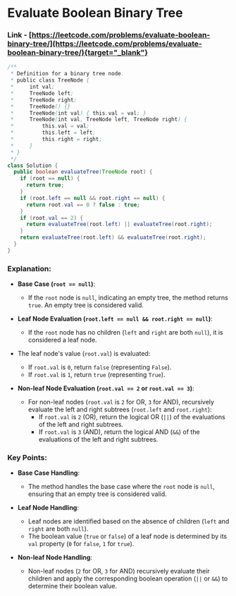 # Evaluate Boolean Binary Tree

### Link - [https://leetcode.com/problems/evaluate-boolean-binary-tree/](https://leetcode.com/problems/evaluate-boolean-binary-tree/){target="_blank"}

```java
/**
 * Definition for a binary tree node.
 * public class TreeNode {
 *     int val;
 *     TreeNode left;
 *     TreeNode right;
 *     TreeNode() {}
 *     TreeNode(int val) { this.val = val; }
 *     TreeNode(int val, TreeNode left, TreeNode right) {
 *         this.val = val;
 *         this.left = left;
 *         this.right = right;
 *     }
 * }
 */
class Solution {
  public boolean evaluateTree(TreeNode root) {
    if (root == null) {
      return true;
    }
    if (root.left == null && root.right == null) {
      return root.val == 0 ? false : true;
    }
    if (root.val == 2) {
      return evaluateTree(root.left) || evaluateTree(root.right);
    }
    return evaluateTree(root.left) && evaluateTree(root.right);
  }
}
```

### Explanation:

* **Base Case (`root == null`)**:

  * If the `root` node is `null`, indicating an empty tree, the method returns `true`. An empty tree is considered valid.
* **Leaf Node Evaluation (`root.left == null && root.right == null`)**:
  * If the `root` node has no children (`left` and `right` are both `null`), it is considered a leaf node.
* The leaf node's value (`root.val`) is evaluated:
  * If `root.val` is `0`, return `false` (representing `False`).
  * If `root.val` is `1`, return `true` (representing `True`).
* **Non-leaf Node Evaluation (`root.val == 2` or `root.val == 3`)**:

  * For non-leaf nodes (`root.val` is `2` for OR, `3` for AND), recursively evaluate the left and right subtrees (`root.left` and `root.right`):
    * If `root.val` is `2` (OR), return the logical OR (`||`) of the evaluations of the left and right subtrees.
    * If `root.val` is `3` (AND), return the logical AND (`&&`) of the evaluations of the left and right subtrees.

### Key Points:

* **Base Case Handling**:
    * The method handles the base case where the `root` node is `null`, ensuring that an empty tree is considered valid.

* **Leaf Node Handling**:
    * Leaf nodes are identified based on the absence of children (`left` and `right` are both `null`).
    * The boolean value (`true` or `false`) of a leaf node is determined by its `val` property (`0` for `false`, `1` for `true`).

* **Non-leaf Node Handling**:
    * Non-leaf nodes (`2` for OR, `3` for AND) recursively evaluate their children and apply the corresponding boolean operation (`||` or `&&`) to determine their boolean value.
